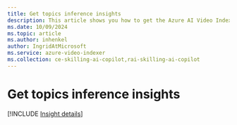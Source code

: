 ```yaml
---
title: Get topics inference insights  
description: This article shows you how to get the Azure AI Video Indexer topics inference insights.
ms.date: 10/09/2024
ms.topic: article
ms.author: inhenkel
author: IngridAtMicrosoft
ms.service: azure-video-indexer
ms.collection: ce-skilling-ai-copilot,rai-skilling-ai-copilot
---
```


# Get topics inference insights

[!INCLUDE [Insight details](./includes/topics-inference.md)]
